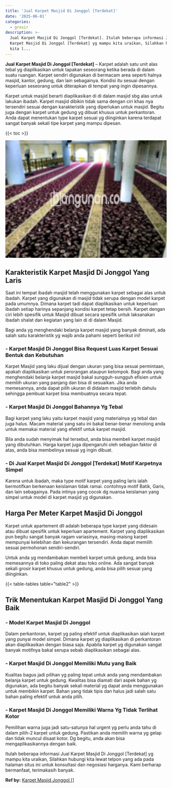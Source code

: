 ```yaml
---
title: 'Jual Karpet Masjid Di Jonggol [Terdekat]'
date: '2025-06-01'
categories:
  - grosir
description: >-
  Jual Karpet Masjid Di Jonggol [Terdekat]. Itulah beberapa informasi Jual
  Karpet Masjid Di Jonggol [Terdekat] yg mampu kita uraikan, Silahkan hubungi
  kita l...
---
```


**Jual Karpet Masjid Di Jonggol \[Terdekat\]** – Karpet adalah satu unit alas tebal yg diaplikasikan untuk tapakan seseorang ketika berada di dalam suatu ruangan. Karpet sendiri digunakan di bermacam area seperti halnya masjid, kantor, gedung, dan lain sebagainya. Kondisi itu sesuai dengan keperluan seseorang untuk diterapkan di tempat yang ingin dipesannya.

Karpet untuk masjid berarti diaplikasikan di di dalam masjid sbg alas untuk lakukan ibadah. Karpet masjid dibikin tidak sama dengan ciri khas nya tersendiri sesuai dengan karakteristik yang diperlukan untuk masjid. Begitu juga dengan karpet untuk gedung yg dibuat khusus untuk perkantoran. Anda dapat menentukan type karpet sesuai yg diinginkan karena terdapat sangat banyak sekali tipe karpet yang mampu dipesan.

{{< toc >}}

![Jual Karpet Masjid Di Jonggol [Terdekat]](/images/grosir-karpet-murah-79.png)

## Karakteristik Karpet Masjid Di Jonggol Yang Laris

Saat ini tempat ibadah masjid telah menggunakan karpet sebagai alas untuk ibadah. Karpet yang digunakan di masjid tidak serupa dengan model karpet pada umumnya. Dimana karpet tadi dapat diaplikasikan untuk keperluan ibadah setiap harinya sepanjang kondisi karpet tetap bersih. Karpet dengan ciri lebih spesifik untuk Masjid dibuat secara spesifik untuk laksanakan ibadah shalat dan kegiatan yang lain di di dalam Masjid.

Bagi anda yg menghendaki belanja karpet masjid yang banyak diminati, ada salah satu karakteristik yg wajib anda pahami seperti berikut ini!

### \- Karpet Masjid Di Jonggol Bisa Request Luas Karpet Sesuai Bentuk dan Kebutuhan

Karpet Masjid yang laku dijual dengan ukuran yang bisa sesuai permintaan, apakah diaplikasikan untuk perorangan ataupun kelompok. Bagi anda yang menghendaki belanja karpet masjid bakal sungguh-sungguh efisien untuk memliih ukuran yang panjang dan bisa di sesuaikan. Jika anda memesannya, anda dapat pilih ukuran di didalam masjid terlebih dahulu sehingga pembuat karpet bisa membuatnya secara tepat.

### \- Karpet Masjid Di Jonggol Bahannya Yg Tebal

Bagi karpet yang laku yaitu karpet masjid yang materialnya yg tebal dan juga halus. Macam material yang satu ini bakal benar-benar menolong anda untuk memakai material yang efektif untuk karpet masjid.

Bila anda sudah menyimak hal tersebut, anda bisa membeli karpet masjid yang dibutuhkan. Harga karpet juga dipengaruhi oleh sebagian faktor di atas, anda bisa membelinya sesuai yg ingin dibuat.

### \- Di Jual Karpet Masjid Di Jonggol \[Terdekat\] Motif Karpetnya Simpel

Karena untuk ibadah, maka type motif karpet yang paling laris ialah bermotifkan berkenaan keislaman tidak ramai. contohnya motif Batik, Garis, dan lain sebagainya. Pada intinya yang cocok dg nuansa keislaman yang simpel untuk model di karpet masjid yg digunakan.

## Harga Per Meter Karpet Masjid Di Jonggol

Karpet untuk apartement dll adalah beberapa type karpet yang didesain atau dibuat spesifik untuk keperluan apartement. Karpet yang diaplikasikan pun begitu sangat banyak ragam variasinya, masing-maisng karpet mempunyai kelebihan dan kekurangan tersendiri. Anda dapat memilih sesuai permohonan sendiri-sendiri.

Untuk anda yg mendambakan membeli karpet untuk gedung, anda bisa memesannya di toko paling dekat atau toko online. Ada sangat banyak sekali grosir karpet khusus untuk gedung, anda bisa pilih sesuai yang diinginkan.

{{< table-tables table="table2" >}}

## Trik Menentukan Karpet Masjid Di Jonggol Yang Baik

### \- Model Karpet Masjid Di Jonggol

Dalam perkantoran, karpet yg paling efektif untuk diaplikasikan ialah karpet yang punyai model simpel. Dimana karpet yg diaplikasikan di perkantoran akan diaplikasikan dengan biasa saja. Apabila karpet yg digunakan sangat banyak motifnya bakal serupa sebab diaplikasikan sebagai alas.

### \- Karpet Masjid Di Jonggol Memiliki Mutu yang Baik

Kualitas bagus jadi pilihan yg paling tepat untuk anda yang mendambakan belanja karpet untuk gedung. Kwalitas bisa diamati dari aspek bahan yg digunakan, ada begitu banyak sekali material yg dapat anda menggunakan untuk membikin karpet. Bahan yang tidak tipis dan halus jadi salah satu bahan paling efektif untuk anda pilih.

### \- Karpet Masjid Di Jonggol Memiliki Warna Yg Tidak Terlihat Kotor

Pemilihan warna juga jadi satu-satunya hal urgent yg perlu anda tahu di dalam pilih-2 karpet untuk gedung. Pastikan anda memilih warna yg gelap dan tidak muncul disaat kotor. Dg begitu, anda akan bisa mengaplikasikannya dengan baik.

Itulah beberapa informasi Jual Karpet Masjid Di Jonggol \[Terdekat\] yg mampu kita uraikan, Silahkan hubungi kita lewat telpon yang ada pada halaman situs ini untuk konsultasi dan negosiasi harganya. Kami berharap bermanfaat, terimakasih banyak.

**Ref by:**  [Karpet Masjid Jonggol []](https://id.wikipedia.org/wiki/Karpet)
